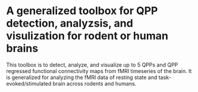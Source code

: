 # A generalized toolbox for QPP detection, analyzsis, and visulization for rodent or human brains
This toolbox is to detect, analyze, and visualize up to 5 QPPs and QPP regressed functional connectivity maps from fMRI timeseries of the brain. It is generalized for analyzing the fMRI data of resting state and task-evoked/stimulated brain across rodents and humans.
